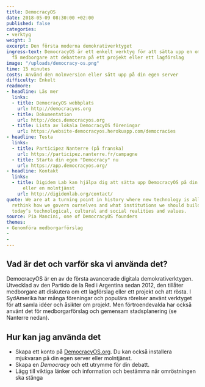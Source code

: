 ```yaml
---
title: DemocracyOS
date: 2018-05-09 08:30:00 +02:00
published: false
categories:
- verktyg
weight: 3
excerpt: Den första moderna demokrativerktyget
ingress-text: DemocracyOS är ett enkelt verktyg för att sätta upp en omröstning och
  få medborgare att debattera på ett projekt eller ett lagförslag
image: "/uploads/democracy-os.png"
time: 15 minutes
costs: Använd den molnversion eller sätt upp på din egen server
difficulty: Enkelt
readmore:
- headline: Läs mer
  links:
  - title: DemocracyOS webbplats
    url: http://democracyos.org
  - title: Dokumentation
    url: http://docs.democracyos.org
  - title: Lista av lokala DemocracyOS föreningar
    url: https://website-democracyos.herokuapp.com/democracies
- headline: Testa
  links:
  - title: Participez Nanterre (på franska)
    url: https://participez.nanterre.fr/campagne
  - title: Starta din egen "Democracy" nu
    url: https://app.democracyos.org/
- headline: Kontakt
  links:
  - title: Digidem Lab kan hjälpa dig att sätta upp DemocracyOS på din egen server
      eller en molntjänst
    url: http://digidemlab.org/contact/
quote: We are at a turning point in history where new technology is allowing us to
  rethink how we govern ourselves and what institutions we should build to reflect
  today’s technological, cultural and social realities and values.
source: Pia Mancini, one of DemocracyOS founders
themes:
- Genomföra medborgarförslag
- 
- 
---
```


## Vad är det och varför ska vi använda det?
DemocracyOS är en av de första avancerade digitala demokrativerktygen. Utvecklad av den Partido de la Red i Argentina sedan 2012, den tillåter medborgare att diskutera om ett lagförslag eller ett projekt och att rösta. I SydAmerika har många föreningar och populära rörelser använt verktyget för att samla idéer och åsikter om projekt. Men förtroendevalda har också använt det för medborgarförslag och gemensam stadsplanering (se Nanterre nedan).

## Hur kan jag använda det
* Skapa ett konto på [DemocracyOS.org](https://app.democracyos.org/). Du kan också installera mjukvaran på din egen server eller molntjänst.
* Skapa en *Democracy* och ett utrymme för din debatt.
* Lägg till viktiga länker och information och bestämma när omröstningen ska stänga
